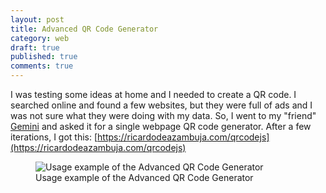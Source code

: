 ```yaml
---
layout: post
title: Advanced QR Code Generator
category: web
draft: true
published: true
comments: true
---
```


I was testing some ideas at home and I needed to create a QR code. I searched online and found a few websites, but they were full of ads and I was not sure what they were doing with my data. So, I went to my "friend" [Gemini](https://gemini.google.com/) and asked it for a single webpage QR code generator. After a few iterations, I got this: [https://ricardodeazambuja.com/qrcodejs](https://ricardodeazambuja.com/qrcodejs)

<figure>
  <img src="{{ site.url }}/public/images/qrcode_generator.png?style=centerme" alt="Usage example of the Advanced QR Code Generator">
  <figcaption>Usage example of the Advanced QR Code Generator</figcaption>
</figure>